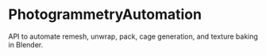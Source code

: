 # PhotogrammetryAutomation
API to automate remesh, unwrap, pack, cage generation, and texture baking in Blender.
